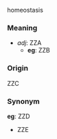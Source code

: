homeostasis
### Meaning
+ _adj_: ZZA
    + __eg__: ZZB

### Origin

ZZC

### Synonym

__eg__: ZZD

+ ZZE


